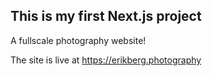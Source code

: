 ## This is my first Next.js project

A fullscale photography website!

The site is live at https://erikberg.photography